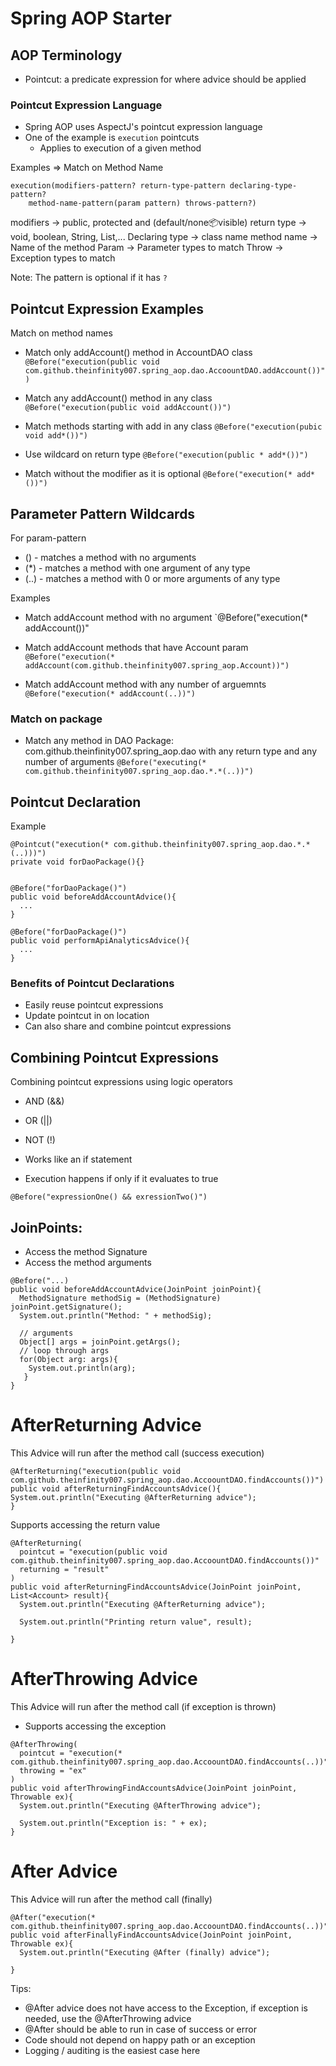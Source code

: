 # Spring AOP Starter


## AOP Terminology

* Pointcut: a predicate expression for where advice should be applied


### Pointcut Expression Language
* Spring AOP uses AspectJ's pointcut expression language
* One of the example is `execution` pointcuts
  * Applies to execution of a given method


Examples
=> Match on Method Name

```
execution(modifiers-pattern? return-type-pattern declaring-type-pattern?
    method-name-pattern(param pattern) throws-pattern?)
```   
modifiers -> public, protected and (default/none:package:visible)
return type -> void, boolean, String, List<Customer>,...
Declaring type -> class name
method name -> Name of the method
Param -> Parameter types to match
Throw -> Exception types to match

Note: The pattern is optional if it has `?`

## Pointcut Expression Examples
Match on method names
* Match only addAccount() method in AccountDAO class
`
@Before("execution(public void com.github.theinfinity007.spring_aop.dao.AccoountDAO.addAccount())")
`

* Match any addAccount() method in any class
`@Before("execution(public void addAccount())")`

* Match methods starting with add in any class
`@Before("execution(pubic void add*())")`

* Use wildcard on return type
`@Before("execution(public * add*())")`

* Match without the modifier as it is optional
`@Before("execution(* add*())")`

## Parameter Pattern Wildcards
For param-pattern
* () - matches a method with no arguments
* (*) - matches a method with one argument of any type
* (..) - matches a method with 0 or more arguments of any type

Examples
* Match addAccount method with no argument
`@Before("execution(* addAccount())"
* Match addAccount methods that have Account param
  `@Before("execution(* addAccount(com.github.theinfinity007.spring_aop.Account))")`

* Match addAccount method with any number of arguemnts
  `@Before("execution(* addAccount(..))")`

### Match on package
* Match any method in DAO Package: com.github.theinfinity007.spring_aop.dao with any return type and any number of arguments
`@Before("executing(* com.github.theinfinity007.spring_aop.dao.*.*(..))")`


## Pointcut Declaration

Example
```
@Pointcut("execution(* com.github.theinfinity007.spring_aop.dao.*.*(..)))")
private void forDaoPackage(){}


@Before("forDaoPackage()")
public void beforeAddAccountAdvice(){
  ...
}

@Before("forDaoPackage()")
public void performApiAnalyticsAdvice(){
  ...
}
```

### Benefits of Pointcut Declarations
* Easily reuse pointcut expressions
* Update pointcut in on location
* Can also share and combine pointcut expressions

## Combining Pointcut Expressions
Combining pointcut expressions using logic operators
* AND (&&)
* OR (||)
* NOT (!)


* Works like an if statement
* Execution happens if only if it evaluates to true

`@Before("expressionOne() && exressionTwo()")`


## JoinPoints: 
* Access the method Signature
* Access the method arguments
```
@Before("...)
public void beforeAddAccountAdvice(JoinPoint joinPoint){
  MethodSignature methodSig = (MethodSignature) joinPoint.getSignature();
  System.out.println("Method: " + methodSig);
  
  // arguments
  Object[] args = joinPoint.getArgs();
  // loop through args
  for(Object arg: args){
    System.out.println(arg);
   }
}
```

# AfterReturning Advice

This Advice will run after the method call (success execution)

```
@AfterReturning("execution(public void com.github.theinfinity007.spring_aop.dao.AccoountDAO.findAccounts())")
public void afterReturningFindAccountsAdvice(){
System.out.println("Executing @AfterReturning advice");
}
```

Supports accessing the return value
```
@AfterReturning(
  pointcut = "execution(public void com.github.theinfinity007.spring_aop.dao.AccoountDAO.findAccounts())"
  returning = "result"
)
public void afterReturningFindAccountsAdvice(JoinPoint joinPoint, List<Account> result){
  System.out.println("Executing @AfterReturning advice");
  
  System.out.println("Printing return value", result);
  
}
```

# AfterThrowing Advice
This Advice will run after the method call (if exception is thrown)
* Supports accessing the exception

```
@AfterThrowing(
  pointcut = "execution(* com.github.theinfinity007.spring_aop.dao.AccoountDAO.findAccounts(..))",
  throwing = "ex"  
)
public void afterThrowingFindAccountsAdvice(JoinPoint joinPoint, Throwable ex){
  System.out.println("Executing @AfterThrowing advice");
  
  System.out.println("Exception is: " + ex);  
}
```

# After Advice
This Advice will run after the method call (finally)

```
@After("execution(* com.github.theinfinity007.spring_aop.dao.AccoountDAO.findAccounts(..))")
public void afterFinallyFindAccountsAdvice(JoinPoint joinPoint, Throwable ex){
  System.out.println("Executing @After (finally) advice");
  
}
```

Tips:
* @After advice does not have access to the Exception, if exception is needed, use the @AfterThrowing advice
* @After should be able to run in case of success or error
* Code should not depend on happy path or an exception
* Logging / auditing is the easiest case here